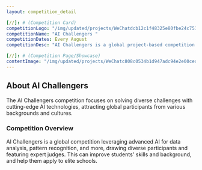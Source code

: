 ```yaml
---
layout: competition_detail

[//]: # (Competition Card)
competitionLogo: "/img/updated/projects/WeChatdcb12c1f48325e80fbe24c7513e0be3b.png"
competitionName: "AI Challengers "
competitionDates: Every August
competitionDesc: "AI Challengers is a global project-based competition that aims to encourage teams of young people to use artificial intelligence (AI) to solve the world's toughest practical problems."

[//]: # (Competition Page/Showcase)
contentImage: "/img/updated/projects/WeChatc808c0534b1d947adc94e2e00ceda08c.png"
---
```


## About AI Challengers

The AI Challengers competition focuses on solving diverse challenges with cutting-edge AI technologies, attracting global participants from various backgrounds and cultures.

### Competition Overview

AI Challengers is a global competition leveraging advanced AI for data analysis, pattern recognition, and more, drawing diverse participants and featuring expert judges. This can improve students' skills and background, and help them apply to elite schools.